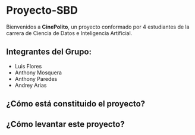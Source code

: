 # Proyecto-SBD
Bienvenidos a **CinePolito**, un proyecto conformado por 4 estudiantes de la carrera de Ciencia de Datos e Inteligencia Artificial.
## Integrantes del Grupo:
- Luis Flores
- Anthony Mosquera
- Anthony Paredes
- Andrey Arias

## ¿Cómo está constituido el proyecto?

## ¿Cómo levantar este proyecto?
